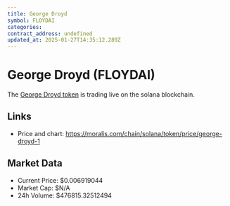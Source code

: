 ```yaml
---
title: George Droyd
symbol: FLOYDAI
categories: 
contract_address: undefined
updated_at: 2025-01-27T14:35:12.289Z
---
```


# George Droyd (FLOYDAI)
The [George Droyd token](https://moralis.com/chain/solana/token/price/george-droyd-1) is trading live on the solana blockchain.

## Links
- Price and chart: https://moralis.com/chain/solana/token/price/george-droyd-1

## Market Data
- Current Price: $0.006919044
- Market Cap: $N/A
- 24h Volume: $476815.32512494
